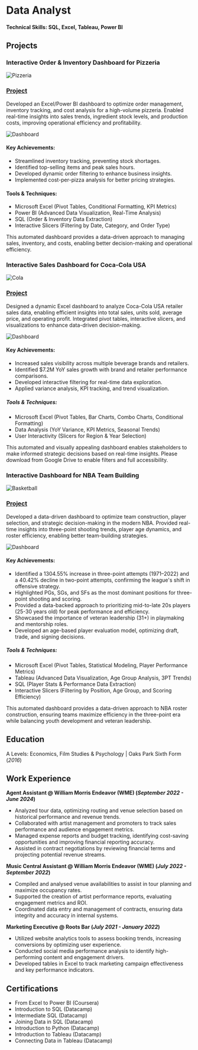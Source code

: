 # Data Analyst

#### Technical Skills: SQL, Excel, Tableau, Power BI

## Projects
### Interactive Order & Inventory Dashboard for Pizzeria

![Pizzeria](/Assets/image_fx_.jpg)

### [Project](https://drive.google.com/drive/folders/1RWZpYJYNt2pfERL1uYrbRb0uLej1pIzZ?usp=sharing) 

Developed an Excel/Power BI dashboard to optimize order management, inventory tracking, and cost analysis for a high-volume pizzeria. Enabled real-time insights into sales trends, ingredient stock levels, and production costs, improving operational efficiency and profitability.

![Dashboard](/Assets/Pizza_Dashboard.JPG)

#### Key Achievements:

- Streamlined inventory tracking, preventing stock shortages.
- Identified top-selling items and peak sales hours.
- Developed dynamic order filtering to enhance business insights.
- Implemented cost-per-pizza analysis for better pricing strategies.

#### Tools & Techniques:

- Microsoft Excel (Pivot Tables, Conditional Formatting, KPI Metrics)
- Power BI (Advanced Data Visualization, Real-Time Analysis)
- SQL (Order & Inventory Data Extraction)
- Interactive Slicers (Filtering by Date, Category, and Order Type)

This automated dashboard provides a data-driven approach to managing sales, inventory, and costs, enabling better decision-making and operational efficiency.

### Interactive Sales Dashboard for Coca-Cola USA

![Cola](/Assets/cola_cola.jpg)

### [Project](https://drive.google.com/drive/folders/1JyGI13m6awM4XMnGLexp78Ycq6eNKhdi?usp=sharing) 

Designed a dynamic Excel dashboard to analyze Coca-Cola USA retailer sales data, enabling efficient insights into total sales, units sold, average price, and operating profit. Integrated pivot tables, interactive slicers, and visualizations to enhance data-driven decision-making.

![Dashboard](/Assets/coca_cola_capture.JPG)

#### Key Achievements:

- Increased sales visibility across multiple beverage brands and retailers.
- Identified $7.2M YoY sales growth with brand and retailer performance comparisons.
- Developed interactive filtering for real-time data exploration.
- Applied variance analysis, KPI tracking, and trend visualization.

##### Tools & Techniques:

- Microsoft Excel (Pivot Tables, Bar Charts, Combo Charts, Conditional Formatting)
- Data Analysis (YoY Variance, KPI Metrics, Seasonal Trends)
- User Interactivity (Slicers for Region & Year Selection)

This automated and visually appealing dashboard enables stakeholders to make informed strategic decisions based on real-time insights. Please download from Google Drive to enable filters and full accessibility.

### Interactive Dashboard for NBA Team Building 

![Basketball](/Assets/image_fx1.jpg)

### [Project](https://1drv.ms/p/c/cc08401e881f099a/ETgT2XEOnPREgS1T8NJUg_EBT5hFCZCTJaimH1G20SGxUQ?e=56B4DQ)

Developed a data-driven dashboard to optimize team construction, player selection, and strategic decision-making in the modern NBA. Provided real-time insights into three-point shooting trends, player age dynamics, and roster efficiency, enabling better team-building strategies.

![Dashboard](/Assets/2ptv3pt.png)

#### Key Achievements:

- Identified a 1304.55% increase in three-point attempts (1971–2022) and a 40.42% decline in two-point attempts, confirming the league's shift in offensive strategy.
- Highlighted PGs, SGs, and SFs as the most dominant positions for three-point shooting and scoring.
- Provided a data-backed approach to prioritizing mid-to-late 20s players (25-30 years old) for peak performance and efficiency.
- Showcased the importance of veteran leadership (31+) in playmaking and mentorship roles.
- Developed an age-based player evaluation model, optimizing draft, trade, and signing decisions.

##### Tools & Techniques:

- Microsoft Excel (Pivot Tables, Statistical Modeling, Player Performance Metrics)
- Tableau (Advanced Data Visualization, Age Group Analysis, 3PT Trends)
- SQL (Player Stats & Performance Data Extraction)
- Interactive Slicers (Filtering by Position, Age Group, and Scoring Efficiency)

This automated dashboard provides a data-driven approach to NBA roster construction, ensuring teams maximize efficiency in the three-point era while balancing youth development and veteran leadership.

## Education
A Levels: Economics, Film Studies & Psychology | Oaks Park Sixth Form (_2016_)

## Work Experience

**Agent Assistant @ William Morris Endeavor (WME) (_September 2022 - June 2024_)**
- Analyzed tour data, optimizing routing and venue selection based on historical performance and revenue trends.
- Collaborated with artist management and promoters to track sales performance and audience engagement metrics.
- Managed expense reports and budget tracking, identifying cost-saving opportunities and improving financial reporting accuracy.
- Assisted in contract negotiations by reviewing financial terms and projecting potential revenue streams.

**Music Central Assistant @ William Morris Endeavor (WME) (_July 2022 - September 2022_)**
- Compiled and analysed venue availabilities to assist in tour planning and maximize occupancy rates.
- Supported the creation of artist performance reports, evaluating engagement metrics and ROI.
- Coordinated data entry and management of contracts, ensuring data integrity and accuracy in internal systems.

**Marketing Executive @ Roots Bar (_July 2021 - January 2022_)**
- Utilized website analytics tools to assess booking trends, increasing conversions by optimizing user experience.
- Conducted social media performance analysis to identify high-performing content and engagement drivers.
- Developed tables in Excel to track marketing campaign effectiveness and key performance indicators.

## Certifications
- From Excel to Power BI (Coursera)
- Introduction to SQL (Datacamp)
- Intermediate SQL (Datacamp)
- Joining Data in SQL (Datacamp)
- Introduction to Python (Datacamp)
- Introduction to Tableau (Datacamp)
- Connecting Data in Tableau (Datacamp)

